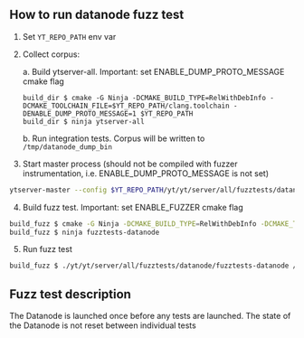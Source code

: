 ## How to run datanode fuzz test

1. Set `YT_REPO_PATH` env var
2. Collect corpus:

    a. Build ytserver-all. Important: set ENABLE_DUMP_PROTO_MESSAGE cmake flag
    ```
    build_dir $ cmake -G Ninja -DCMAKE_BUILD_TYPE=RelWithDebInfo -DCMAKE_TOOLCHAIN_FILE=$YT_REPO_PATH/clang.toolchain -DENABLE_DUMP_PROTO_MESSAGE=1 $YT_REPO_PATH 
    build_dir $ ninja ytserver-all
     ```

    b. Run integration tests. Corpus will be written to `/tmp/datanode_dump_bin`
3. Start master process (should not be compiled with fuzzer instrumentation, i.e. ENABLE_DUMP_PROTO_MESSAGE is not set)
```bash
ytserver-master --config $YT_REPO_PATH/yt/yt/server/all/fuzztests/datanode/master.yson
```
4. Build fuzz test. Important: set ENABLE_FUZZER cmake flag
```bash
build_fuzz $ cmake -G Ninja -DCMAKE_BUILD_TYPE=RelWithDebInfo -DCMAKE_TOOLCHAIN_FILE=../ytsaurus/clang.toolchain -DENABLE_FUZZER=ON ../ytsaurus
build_fuzz $ ninja fuzztests-datanode
```
5. Run fuzz test
```bash
build_fuzz $ ./yt/yt/server/all/fuzztests/datanode/fuzztests-datanode /tmp/datanode_dump_bin
```

## Fuzz test description

The Datanode is launched once before any tests are launched. The state of the Datanode is not reset between individual tests
